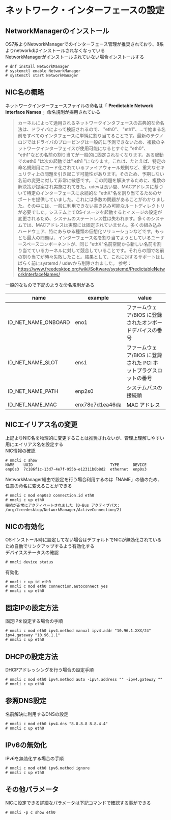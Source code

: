 # ネットワーク・インターフェースの設定

## NetworkManagerのインストール  
OS7系よりNetworkManagerでのインターフェース管理が推奨されており、8系よりnetworkdはインストールされなくなっている  
NetworkManagerがインストールされていない場合インストールする  

```
# dnf install NetworkManager
# systemctl enable NetworkManager
# systemctl start NetworkManager
```

## NIC名の概略  
ネットワークインターフェースファイルの命名は「 **Predictable Network Interface Names** 」命名規則が採用されている  

> カーネルによって適用されるネットワークインタフェースの古典的な命名法は、ドライバによって検証されるので、 "eth0"、 "eth1"、...で始まる名前をすべてのインタフェースに単純に割り当てることです。最新のテクノロジではドライバのプロービングは一般的に予測できないため、複数のネットワークインターフェイスが使用可能になるとすぐに "eth0"、 "eth1"などの名前の割り当てが一般的に固定されなくなります。ある起動でのeth0 "は次の起動では" eth1 "になります。これは、たとえば、特定の命名規則用にコード化されているファイアウォール規則など、重大なセキュリティ上の問題を引き起こす可能性があります。そのため、予期しない名前の変更に対して非常に敏感です。
> この問題を解決するために、複数の解決策が提案され実施されてきた。udevは長い間、MACアドレスに基づいて特定のインターフェースに永続的な "ethX"名を割り当てるためのサポートを提供していました。これには多数の問題があることがわかりました。その中には、一般に利用できない書き込み可能なルートディレクトリが必要でした。システム上でOSイメージを起動するとイメージの設定が変更されるため、システムのステートレス性は失われます。多くのシステムでは、MACアドレスは実際には固定されていません。多くの組み込みハードウェア、特にあらゆる種類の仮想化ソリューションなどです。もっとも最大の問題は、インターフェース名を割り当てようとしているユーザースペースコンポーネントが、同じ "ethX"名前空間から新しい名前を割り当てているカーネルに対して競合していることです。それらの間で名前の割り当てが時々失敗したこと。結果として、これに対するサポートはしばらく前にsystemd / udevから削除されました。
> 参考：https://www.freedesktop.org/wiki/Software/systemd/PredictableNetworkInterfaceNames/  

一般的なもので下記のような命名規則がある  

| name                | example         | value                                                      |
| ------------------- | --------------- | ---------------------------------------------------------- |
| ID_NET_NAME_ONBOARD | eno1            | ファームウェア/BIOS に登録されたオンボードデバイスの番号        |
| ID_NET_NAME_SLOT    | ens1            | ファームウェア/BIOS に登録された PCI ホットプラグスロットの番号 |
| ID_NET_NAME_PATH    | enp2s0          | システムバスの接続順                                         |
| ID_NET_NAME_MAC     | enx78e7d1ea46da | MAC アドレス                                                |

## NICエイリアス名の変更
上記よりNIC名を物理的に変更することは推奨されないが、管理上理解しやすい用にエイリアス名を設定する  
NIC情報の確認  

```
# nmcli c show
NAME    UUID                                  TYPE      DEVICE
enp0s3  7c186f1c-13d7-4e7f-955b-e12311b0b8d2  ethernet  enp0s3
```

NetworkManager経由で設定を行う場合利用するのは「NAME」の値のため、任意の命名に変えることができる  

```
# nmcli c mod enp0s3 connection.id eth0
# nmcli c up eth0
接続が正常にアクティベートされました (D-Bus アクティブパス: /org/freedesktop/NetworkManager/ActiveConnection/2)
```

## NICの有効化
OSインストール時に設定してない場合はデフォルトでNICが無効化されているため自動でリンクアップするよう有効化する  
デバイスステータスの確認  

```
# nmcli device status
```

有効化  

```
# nmcli c up id eth0
# nmcli c mod eth0 connection.autoconnect yes
# nmcli c up eth0
```

## 固定IPの設定方法  
固定IPを設定する場合の手順  

```
# nmcli c mod eth0 ipv4.method manual ipv4.addr "10.96.1.XXX/24" ipv4.gateway "10.96.1.1"
# nmcli c up eth0
```

## DHCPの設定方法  
DHCPアドレッシングを行う場合の設定手順  

```
# nmcli c mod eth0 ipv4.method auto -ipv4.address "" -ipv4.gateway ""
# nmcli c up eth0
```

## 参照DNS設定  
名前解決に利用するDNSの設定  

```
# nmcli c mod eth0 ipv4.dns "8.8.8.8 8.8.4.4"
# nmcli c up eth0
```

## IPv6の無効化
IPv6を無効化する場合の手順  

```
# nmcli c mod eth0 ipv6.method ignore
# nmcli c up eth0
```

## その他パラメータ
NICに設定できる詳細なパラメータは下記コマンドで確認する事ができる  

```
# nmcli -p c show eth0
```

